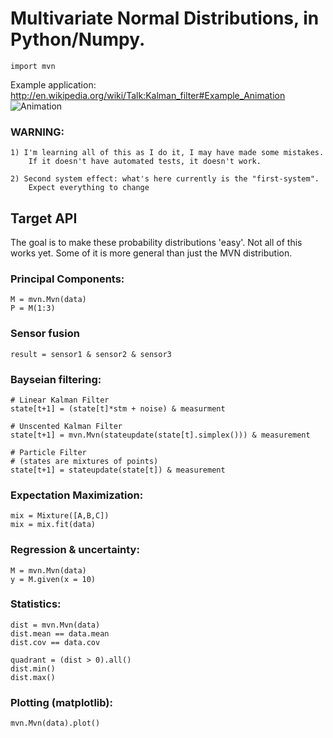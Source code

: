 Multivariate Normal Distributions, in Python/Numpy.
=============================================

    import mvn

Example application: <http://en.wikipedia.org/wiki/Talk:Kalman_filter#Example_Animation>
![Animation](http://upload.wikimedia.org/wikipedia/commons/5/5e/Kalman_filter_animation%2C_1d.gif)

### WARNING:

    1) I'm learning all of this as I do it, I may have made some mistakes.
        If it doesn't have automated tests, it doesn't work.

    2) Second system effect: what's here currently is the "first-system".
        Expect everything to change

## Target API     
The goal is to make these probability distributions 'easy'. 
Not all of this works yet. Some of it is more general than just the MVN distribution.

### Principal Components:

    M = mvn.Mvn(data)
    P = M(1:3)

### Sensor fusion

    result = sensor1 & sensor2 & sensor3

### Bayseian filtering:
    
    # Linear Kalman Filter
    state[t+1] = (state[t]*stm + noise) & measurment
    
    # Unscented Kalman Filter 
    state[t+1] = mvn.Mvn(stateupdate(state[t].simplex())) & measurement

    # Particle Filter 
    # (states are mixtures of points)
    state[t+1] = stateupdate(state[t]) & measurement

### Expectation Maximization:

    mix = Mixture([A,B,C])
    mix = mix.fit(data)

### Regression & uncertainty:

    M = mvn.Mvn(data)
    y = M.given(x = 10)

### Statistics:

    dist = mvn.Mvn(data)
    dist.mean == data.mean
    dist.cov == data.cov

    quadrant = (dist > 0).all()
    dist.min()
    dist.max()

### Plotting (matplotlib):

    mvn.Mvn(data).plot()
